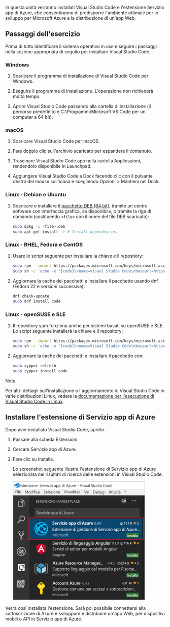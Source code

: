 In questa unità verranno installati Visual Studio Code e l'estensione Servizio app di Azure, che consentiranno di predisporre l'ambiente ottimale per lo sviluppo per Microsoft Azure e la distribuzione di un'app Web.

## <a name="exercise-steps"></a>Passaggi dell'esercizio

Prima di tutto identificare il sistema operativo in uso e seguire i passaggi nella sezione appropriata di seguito per installare Visual Studio Code.

### <a name="windows"></a>Windows

1. Scaricare il programma di installazione di Visual Studio Code per Windows.

1. Eseguire il programma di installazione. L'operazione non richiederà molto tempo.

1. Aprire Visual Studio Code passando alla cartella di installazione (il percorso predefinito è C:\Programmi\Microsoft VS Code per un computer a 64 bit).

### <a name="macos"></a>macOS

1. Scaricare Visual Studio Code per macOS.

1. Fare doppio clic sull'archivio scaricato per espandere il contenuto.

1. Trascinare Visual Studio Code.app nella cartella Applicazioni, rendendolo disponibile in Launchpad.

1. Aggiungere Visual Studio Code a Dock facendo clic con il pulsante destro del mouse sull'icona e scegliendo Opzioni > Mantieni nel Dock.

### <a name="linux--debian-and-ubuntu"></a>Linux - Debian e Ubuntu

1. Scaricare e installare il [pacchetto DEB (64 bit)](https://go.microsoft.com/fwlink/?LinkID=760868), tramite un centro software con interfaccia grafica, se disponibile, o tramite la riga di comando (sostituendo `<file>` con il nome del file DEB scaricato):

    ```bash
    sudo dpkg -i <file>.deb
    sudo apt-get install -f # Install dependencies
    ```

### <a name="linux--rhel-fedora-and-centos"></a>Linux - RHEL, Fedora e CentOS

1. Usare lo script seguente per installare la chiave e il repository:

    ```bash
    sudo rpm --import https://packages.microsoft.com/keys/microsoft.asc
    sudo sh -c 'echo -e "[code]\nname=Visual Studio Code\nbaseurl=https://packages.microsoft.com/yumrepos/vscode\nenabled=1\ngpgcheck=1\ngpgkey=https://packages.microsoft.com/keys/microsoft.asc" > /etc/yum.repos.d/vscode.repo'
    ```

1. Aggiornare la cache dei pacchetti e installare il pacchetto usando dnf (Fedora 22 e versioni successive):

    ```bash
    dnf check-update
    sudo dnf install code
    ```

### <a name="linux--opensuse-and-sle"></a>Linux - openSUSE e SLE

1. Il repository yum funziona anche per sistemi basati su openSUSE e SLE. Lo script seguente installerà la chiave e il repository:

    ```bash
    sudo rpm --import https://packages.microsoft.com/keys/microsoft.asc
    sudo sh -c 'echo -e "[code]\nname=Visual Studio Code\nbaseurl=https://packages.microsoft.com/yumrepos/vscode\nenabled=1\ntype=rpm-md\ngpgcheck=1\ngpgkey=https://packages.microsoft.com/keys/microsoft.asc" > /etc/zypp/repos.d/vscode.repo'
    ```

1. Aggiornare la cache dei pacchetti e installare il pacchetto con:

    ```bash
    sudo zypper refresh
    sudo zypper install code
    ```

> [!NOTE]
> Per altri dettagli sull'installazione o l'aggiornamento di Visual Studio Code in varie distribuzioni Linux, vedere la [documentazione per l'esecuzione di Visual Studio Code in Linux](https://code.visualstudio.com/docs/setup/linux).

## <a name="install-azure-app-service-extension"></a>Installare l'estensione di Servizio app di Azure

Dopo aver installato Visual Studio Code, aprirlo.

1. Passare alla scheda Estensioni.

1. Cercare Servizio app di Azure.

1. Fare clic su Installa.

    Lo screenshot seguente illustra l'estensione di Servizio app di Azure selezionata nei risultati di ricerca delle estensioni in Visual Studio Code.

    ![Screenshot di Visual Studio Code che mostra la scheda Estensioni con l'estensione di Servizio app di Azure evidenziata nei risultati della ricerca.](../media/3-install-azure-extension.png)

Verrà così installata l'estensione. Sarà poi possibile connettersi alla sottoscrizione di Azure e sviluppare e distribuire un'app Web, per dispositivi mobili o API in Servizio app di Azure.
